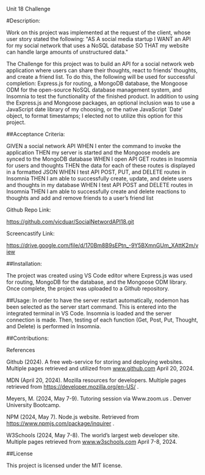 Unit 18 Challenge

#Description:

Work on this project was implemented at the request of the client, whose user story stated the following: "AS A social media startup I WANT an API for my social network that uses a NoSQL database SO THAT my website can handle large amounts of unstructured data."

The Challenge for this project was to build an API for a social network web application where users can share their thoughts, react to friends’ thoughts, and create a friend list. To do this, the following will be used for successful completion: Express.js for routing, a MongoDB database, the Mongoose ODM for the open-source NoSQL database management system, and Insomnia to test the functionality of the finished product. In addition to using the Express.js and Mongoose packages, an optional inclusion was to use a JavaScript date library of my choosing, or the native JavaScript `Date' object, to format timestamps; I elected not to utilize this option for this project.

##Acceptance Criteria:

GIVEN a social network API
WHEN I enter the command to invoke the application
THEN my server is started and the Mongoose models are synced to the MongoDB database
WHEN I open API GET routes in Insomnia for users and thoughts
THEN the data for each of these routes is displayed in a formatted JSON
WHEN I test API POST, PUT, and DELETE routes in Insomnia
THEN I am able to successfully create, update, and delete users and thoughts in my database
WHEN I test API POST and DELETE routes in Insomnia
THEN I am able to successfully create and delete reactions to thoughts and add and remove friends to a user’s friend list

Github Repo Link:

https://github.com/vicduar/SocialNetwordAPI18.git

Screencastify Link: 

https://drive.google.com/file/d/170Bm8B9sEPtn_-9Y5BXmnGUm_XAttK2m/view


##Installation:

The project was created using VS Code editor where Express.js was used for routing, MongoDB for the database, and the Mongoose ODM library. Once complete, the project was uploaded to a Github repository.

##Usage:
In order to have the server restart automatically, nodemon has been selected as the server start command. This is entered into the integrated terminal in VS Code. Insomnia is loaded and the server connection is made. Then, testing of each function (Get, Post, Put, Thought, and Delete) is performed in Insomnia.

##Contributions:

References

Github (2024). A free web-service for storing and deploying websites. Multiple pages retrieved and utilized from www.github.com April 20, 2024.

MDN (April 20, 2024). Mozilla resources for developers. Multiple pages retrieved from https://developer.mozilla.org/en-US/ .

Meyers, M. (2024, May 7-9). Tutoring session via Www.zoom.us . Denver University Bootcamp.

NPM (2024, May 7). Node.js website. Retrieved from https://www.npmjs.com/package/inquirer .

W3Schools (2024, May 7-8). The world’s largest web developer site. Multiple pages retrieved from www.w3schools.com April 7-8, 2024.

##License

This project is licensed under the MIT license.
